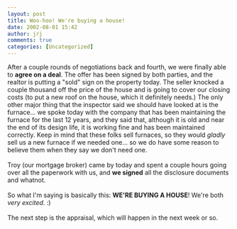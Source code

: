 ```yaml
---
layout: post
title: Woo-hoo! We're buying a house!
date: 2002-08-01 15:42
author: jrj
comments: true
categories: [Uncategorized]
---
```

After a couple rounds of negotiations back and fourth, we were finally able to **agree on a deal**. The offer has been signed by both parties, and the realtor is putting a "sold" sign on the property today. The seller knocked a couple thousand off the price of the house and is going to cover our closing costs (to put a new roof on the house, which it definitely needs.) The only other major thing that the inspector said we should have looked at is the furnace... we spoke today with the company that has been maintaining the furnace for the last 12 years, and they said that, although it is old and near the end of its design life, it is working fine and has been maintained correctly. Keep in mind that these folks sell furnaces, so they would *gladly* sell us a new furnace if we needed one... so we do have some reason to believe them when they say we don't need one.<br /><br />Troy (our mortgage broker) came by today and spent a couple hours going over all the paperwork with us, and **we signed** all the disclosure documents and whatnot.<br /><br />So what I'm saying is basically this: **WE'RE BUYING A HOUSE**! We're both *very excited*. :)<br /><br />The next step is the appraisal, which will happen in the next week or so.
